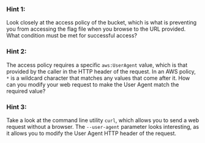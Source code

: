 ### Hint 1:
Look closely at the access policy of the bucket, which is what is preventing you from accessing the flag file when you browse to the URL provided. What condition must be met for successful access?

### Hint 2:
The access policy requires a specific `aws:UserAgent` value, which is that provided by the caller in the HTTP header of the request. In an AWS policy, `*` is a wildcard character that matches any values that come after it. How can you modify your web request to make the User Agent match the required value?

### Hint 3:
Take a look at the command line utility `curl`, which allows you to send a web request without a browser. The `--user-agent` parameter looks interesting, as it allows you to modify the User Agent HTTP header of the request.